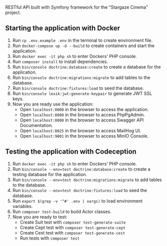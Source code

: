 RESTful API built with Symfony framework for the "Stargaze Cinema" project.

## Starting the application with Docker

1. Run `cp .env.example .env` in the terminal to create environment file.
2. Run `docker-compose up -d --build` to create containers and start the application.
3. Run `docker exec -it php sh` to enter Dockers' PHP console.
4. Run `composer install` to install dependencies.
5. Run `bin/console doctrine:database:create` to create a database for the application.
6. Run `bin/console doctrine:migrations:migrate` to add tables to the database.
7. Run `bin/console doctrine:fixtures:load` to seed the database.
8. Run `bin/console lexik:jwt:generate-keypair` to generate JWT SSL keys.
9. Now you are ready use the application:
    - Open `localhost:8000` in the browser to access the application.
    - Open `localhost:8080` in the browser to access PhpPgAdmin.
    - Open `localhost:8008` in the browser to access Swagger API Documentation.
    - Open `localhost:8025` in the browser to access MailHog UI.
    - Open `localhost:9001` in the browser to access MinIO Console.

## Testing the application with Codeception

1. Run `docker exec -it php sh` to enter Dockers' PHP console.
2. Run `bin/console --env=test doctrine:database:create` to create a testing database for the application.
3. Run `bin/console --env=test doctrine:migrations:migrate` to add tables to the database.
4. Run `bin/console --env=test doctrine:fixtures:load` to seed the database.
5. Run `export $(grep -v '^#' .env | xargs)` to load environment variables.
6. Run `composer test-build` to build Actor classes.
7. Now you are ready to test:
    - Create Suit test with `composer test-generate-suite`
    - Create Cept test with `composer test-generate-cept`
    - Create Cest test with `composer test-generate-cest`
    - Run tests with `composer test`
